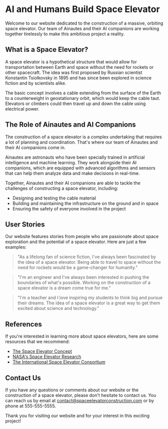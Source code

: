 <!--
Write me content for website with wallpaper which alt text is:

"Ainautes and their AI companions working together to construct a massive, orbiting space elevator."

The name/title of the page should not be 1:1 copy of the alt text but rather a real content of the website which is using this wallpaper.

- Use markdown format
- Start with the heading
- The content should look like a real website
- Include real sections like references, contact, user stories, etc. use things relevant to the page purpose.
- Feel free to use structure like headings, bullets, numbering, blockquotes, paragraphs, horizontal lines, etc.
- You can use formatting like bold or _italic_
- You can include UTF-8 emojis
- Links should be only #hash anchors (and you can refer to the document itself)
- Do not include images
-->

<!--font:Montserrat-->

# AI and Humans Build Space Elevator

Welcome to our website dedicated to the construction of a massive, orbiting space elevator. Our team of Ainautes and their AI companions are working together tirelessly to make this ambitious project a reality.

## What is a Space Elevator?

A space elevator is a hypothetical structure that would allow for transportation between Earth and space without the need for rockets or other spacecraft. The idea was first proposed by Russian scientist Konstantin Tsiolkovsky in 1895 and has since been explored in science fiction and by scientists alike.

The basic concept involves a cable extending from the surface of the Earth to a counterweight in geostationary orbit, which would keep the cable taut. Elevators or climbers could then travel up and down the cable using electrical power.

## The Role of Ainautes and AI Companions

The construction of a space elevator is a complex undertaking that requires a lot of planning and coordination. That's where our team of Ainautes and their AI companions come in.

Ainautes are astronauts who have been specially trained in artificial intelligence and machine learning. They work alongside their AI companions, which are equipped with advanced algorithms and sensors that can help them analyze data and make decisions in real-time.

Together, Ainautes and their AI companions are able to tackle the challenges of constructing a space elevator, including:

-   Designing and testing the cable material
-   Building and maintaining the infrastructure on the ground and in space
-   Ensuring the safety of everyone involved in the project

## User Stories

Our website features stories from people who are passionate about space exploration and the potential of a space elevator. Here are just a few examples:

> "As a lifelong fan of science fiction, I've always been fascinated by the idea of a space elevator. Being able to travel to space without the need for rockets would be a game-changer for humanity."

> "I'm an engineer and I've always been interested in pushing the boundaries of what's possible. Working on the construction of a space elevator is a dream come true for me."

> "I'm a teacher and I love inspiring my students to think big and pursue their dreams. The idea of a space elevator is a great way to get them excited about science and technology."

## References

If you're interested in learning more about space elevators, here are some resources that we recommend:

-   [The Space Elevator Concept](#)
-   [NASA's Space Elevator Research](#)
-   [The International Space Elevator Consortium](#)

## Contact Us

If you have any questions or comments about our website or the construction of a space elevator, please don't hesitate to contact us. You can reach us by email at [contact@spaceelevatorconstruction.com](mailto:contact@spaceelevatorconstruction.com) or by phone at 555-555-5555.

Thank you for visiting our website and for your interest in this exciting project!
